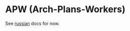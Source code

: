 APW (Arch-Plans-Workers)
========================

See [russian](/bem/apw/blob/master/README.ru.md) docs for now.

<!-- Yandex.Metrika counter -->
<img src="//mc.yandex.ru/watch/12831025" style="position:absolute; left:-9999px;" alt="" />
<!-- /Yandex.Metrika counter -->
